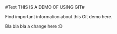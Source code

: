 #Text THIS IS A DEMO OF USING GIT#

Find important information about this Git demo here.

Bla bla bla a change here :D
